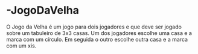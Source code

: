 # -JogoDaVelha
O Jogo da Velha é um jogo para dois jogadores e que deve ser jogado sobre um tabuleiro de 3x3 casas. Um dos jogadores escolhe uma casa e a marca com um círculo. Em seguida o outro escolhe outra casa e a marca com um xis.
